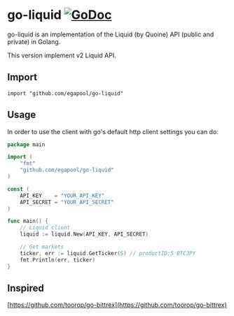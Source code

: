go-liquid [![GoDoc](https://godoc.org/github.com/egapool/go-liquid?status.svg)](https://godoc.org/github.com/egapool/go-liquid)
==========

go-liquid is an implementation of the Liquid (by Quoine) API (public and private) in Golang.

This version implement v2 Liquid API.

## Import
	import "github.com/egapool/go-liquid"
	
## Usage

In order to use the client with go's default http client settings you can do:

~~~ go
package main

import (
	"fmt"
	"github.com/egapool/go-liquid"
)

const (
	API_KEY    = "YOUR_API_KEY"
	API_SECRET = "YOUR_API_SECRET"
)

func main() {
	// Liquid client
	liquid := liquid.New(API_KEY, API_SECRET)

	// Get markets
	ticker, err := liquid.GetTicker(5) // productID:5 BTCJPY
	fmt.Println(err, ticker)
}
~~~

## Inspired
[https://github.com/toorop/go-bittrex](https://github.com/toorop/go-bittrex)
